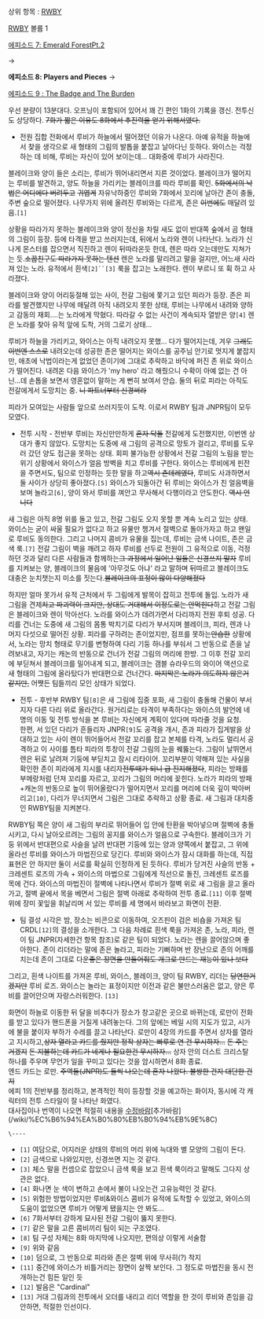 상위 항목 : [RWBY](RWBY.md)

[RWBY](RWBY.md) 볼륨 1

[에피소드 7: Emerald ForestPt.2](RWBY/%EC%97%90%ED%94%BC%EC%86%8C%EB%93%9C7.md)

→

**에피소드 8: Players and Pieces**
→

[에피소드 9 : The Badge and The Burden](RWBY/%EC%97%90%ED%94%BC%EC%86%8C%EB%93%9C9.md)

  
우선 분량이 13분대다. 오프닝이 포함되어 있어서 꽤 긴 편인 1화의 기록을 갱신. 전투신도 상당하다. <del>7화가 짧은 이유도 8화에서
추진력을 얻기 위해서였다.</del>

  * 전원 집합
전화에서 루비가 하늘에서 떨어졌던 이유가 나온다. 아예 유적을 하늘에서 찾을 생각으로 새 형태의 그림의 발톱을 붙잡고 날아다닌 듯하다.
와이스는 걱정하는 데 비해, 루비는 자신이 있어 보이는데... 대화중에 루비가 사라진다.

블레이크와 양이 들은 소리는, 루비가 뛰어내리면서 지른 것이었다. 블레이크가 떨어지는 루비를 발견하고, 양도 하늘을 가리키는 블레이크를 따라
루비를 확인. <del>5화에서의 낙법은 어디에다 버려두고</del> <del>귀엽게</del> 자유낙하중인 루비와 7화에서 꼬리에 날아간
존이 충돌, 주변 숲으로 떨어졌다. 나무가지 위에 올려진 루비와는 다르게, 존은 <del>이번에도</del> 매달려 있음.`[1]`

상황을 따라가지 못하는 블레이크와 양이 정신을 차릴 새도 없이 반대쪽 숲에서 곰 형태의 그림이 등장. 등에 타격을 받고 쓰러지는데, 뒤에서
노라와 렌이 나타난다. 노라가 신나게 몬스터를 잡으면서 직진하고 렌이 뒤따라온듯 한데, 렌은 따라 오는데만도 지쳐가는 듯.<del>소꿉친구도
따라가지 못하는 텐션</del> 렌은 노라를 말리려고 말을 걸지만, 어느새 사라져 있는 노라. 유적에서 흰색`[2]``[3]` 룩을 잡고는
노래한다. 렌이 부르니 또 휙 하고 사라졌다.

블레이크와 양이 어리둥절해 있는 사이, 전갈 그림에 쫓기고 있던 피라가 등장. 존은 피라를 발견했지만 나무에 매달려 아직 내려오지 못한
상태, 루비는 나무에서 내려와 양하고 감동의 재회....는 노라에게 막혔다. 따라갈 수 없는 사건이 계속되자 열받은 양`[4]` 렌은 노라를
찾아 유적 앞에 도착, 거의 그로기 상태...

루비가 하늘을 가리키고, 와이스는 아직 내려오지 못했... 다가 떨어지는데, 겨우 <del>그래도 이번엔 스스로</del> 내려오는데 성공한
존은 떨어지는 와이스를 공주님 안기로 멋지게 붙잡지만, 애초에 낙법이라는게 없었던 존이기에 그대로 추락하고 바닥에 퍼진 존 위로 와이스가
떨어진다. 내려온 다음 와이스가 'my hero' 라고 해줬으니 수확이 아예 없는 건 아닌...데 손톱을 보면서 영혼없이 말하는 게 뻔히
보여서 안습. 둘의 뒤로 피라는 아직도 전갈에게서 도망치는 중. <del>니 파트너부터 신경써라</del>

피라가 모여있는 사람들 앞으로 쓰러지듯이 도착. 이로서 RWBY 팀과 JNPR팀이 모두 모였다.

  * 전투 시작 - 전반부 
루비는 자신만만하게 <del>혼자 닥돌</del> 전갈에게 도전했지만, 이번엔 상대가 좋지 않았다. 도망치는 도중에 새 그림의 공격으로
망토가 걸리고, 루비를 도우러 갔던 양도 접근을 못하는 상태. 회피 불가능한 상황에서 전갈 그림의 노림을 받는 위기 상황에서 와이스가 얼음
방벽을 치고 루비를 구한다. 와이스는 루비에게 핀잔을 주면서도, 팀으로 인정하는 듯한 말을 하고<del>역시 츤데레였다</del>, 루비도
사과하면서 둘 사이가 상당히 좋아졌다.`[5]` 와이스가 되돌아간 뒤 루비는 와이스가 친 얼음벽을 보며 놀라고`[6]`, 양이 와서 루비를
껴안고 무사해서 다행이라고 안도한다. <del>역시 언니다</del>

새 그림은 아직 8명 위를 돌고 있고, 전갈 그림도 오지 못할 뿐 계속 노리고 있는 상태. 와이스는 굳이 싸울 필요가 없다고 하고 유물만
챙겨서 절벽으로 돌아가자고 하고 왠일로 루비도 동의한다. 그리고 나머지 콤비가 유물을 집는데, 루비는 금색 나이트, 존은 금색 룩.`[7]`
전갈 그림이 벽을 깨려고 하자 루비를 선두로 전원이 그 유적으로 이동, 걱정하던 것과 달리 다른 사람들과 함께하는<del>그 과정에서 일어난
일들은 신경쓰지 말자</del> 루비를 지켜보는 양, 블레이크의 물음에 '아무것도 아냐' 라고 말하며 뒤따르고 블레이크도 대충은 눈치챗는지
미소를 짓는다.<del>블레이크의 표정이 많이 다양해졌다</del>

하지만 얼마 못가서 유적 근처에서 두 그림에게 발목이 잡히고 전투에 돌입. 노라가 새 그림을 견제<del>치고 파괴력이 크지만, 상대도
거대해서 이정도로는 안먹힌다</del>하고 전갈 그림은 블레이크와 렌이 막아선다. 노라를 와이스가 데려가면서 다리까지 전원 후퇴 성공.
다리를 건너는 도중에 새 그림의 몸통 박치기로 다리가 부서지며 블레이크, 피라, 렌과 나머지 다섯으로 떨어진 상황. 피라를 구하려는
존이었지만, 점프를 못하는<del>안습한</del> 상황에서, 노라는 망치 형태로 무기를 변형하여 다리 기둥 하나를 부숴서 그 반동으로 존을
날려보내고, 자기는 캐논의 반동으로 건너가 전갈 그림의 머리에 한방. 그 이후 전갈 꼬리에 부딛쳐서 블레이크를 밀어내게 되고, 블레이크는
갬블 슈라우드의 와이어 액션으로 새 형태의 그림에 올라탔다가 반대편으로 건너간다. <del>마지막은 노라가 의도하지 않은거
같지만,</del> 어쨋든 팀들끼리 모인 상태가 되었다.

  * 전투 - 후반부
RWBY 팀`[8]`은 새 그림에 집중 포화, 새 그림이 충돌해 건물이 부서지자 다른 다리 위로 올라간다. 원거리로는 타격이 부족하다는
와이스의 발언에 네 명의 이동 및 전투 방식을 본 루비는 자신에게 계획이 있다며 따라줄 것을 요청.  
한편, 서 있던 다리가 흔들리자 JNPR`[9]`도 공격을 개시, 존과 피라가 집게발을 상대하고 있는 사이 렌이 뛰어들어서 전갈 꼬리를 잡고
본체를 타격, 노라도 멀리서 공격하고 이 사이를 틈타 피라의 투창이 전갈 그림의 눈을 꿰뚫는다. 그림이 날뛰면서 렌은 뒤로 날려져 기둥에
부딛치고 잠시 리타이어. 꼬리부분이 약해져 있는 사실을 확인한 존이 피라에게 지시를 내리자<del>전투때가 되니 급 진지해졌다</del>,
피라는 방패를 부메랑처럼 던져 꼬리를 자르고, 꼬리가 그림의 머리에 꽂힌다. 노라가 피라의 방패+캐논의 반동으로 높이 뛰어올랐다가 떨어지면서
꼬리를 머리에 더욱 깊이 박아버리고`[10]`, 다리가 무너지면서 그림은 그대로 추락하고 상황 종료. 새 그림과 대치중인 RWBY팀을
지켜본다.

RWBY팀 쪽은 양이 새 그림의 부리로 뛰어들어 입 안에 탄환을 박아넣으며 절벽에 충돌시키고, 다시 날아오르려는 그림의 꽁지를 와이스가
얼음으로 구속한다. 블레이크가 기둥 위에서 반대편으로 사슬을 날려 반대편 기둥에 있는 양과 양쪽에서 붙잡고, 그 위에 올라선 루비를 와이스가
마법진으로 당긴다. 루비와 와이스가 잠시 대화를 하는데, 직접 표현은 안 하지만 둘이 서로를 확실히 인정하게 된 듯하다. 루비가 당겨진
사슬의 반동 + 크레센트 로즈의 가속 + 와이스의 마법으로 그림에게 직선으로 돌진, 크레센트 로즈를 목에 건다. 와이스의 마법진이 절벽에
나타나면서 루비가 절벽 위로 새 그림을 끌고 올라가고, 절벽 끝에서 목을 베면서 그림은 절벽 아래로 추락하여 전투 종료.`[11]` 이후
절벽 위에 장미 꽃잎을 휘날리며 서 있는 루비를 세 명에서 바라보고 화면이 전환.

  * 팀 결성 
시각은 밤, 장소는 비콘으로 이동하여, 오즈핀이 검은 비숍을 가져온 팀 CRDL`[12]`의 결성을 소개한다. 그 다음 차례로 흰색 룩을
가져온 존, 노라, 피라, 렌이 팀 JNPR(자세한건 항목 참조)로 같은 팀이 되었다. 노라는 렌을 끌어않으며 좋아한다. 존이 리더라는 말에
존은 놀라고, 피라는 기뻐하며 반 장난으로 존의 어깨를 치는데 존이 그대로 다운<del>좋은 장면을 만들어줘도 개그로 만드는 재능이 있나
보다</del>

그리고, 흰색 나이트를 가져온 루비, 와이스, 블레이크, 양이 팀 RWBY, 리더는 <del>당연한거겠지만</del> 루비 로즈. 와이스는
놀라는 표정이지만 이전과 같은 불만스러움은 없고, 양은 루비를 끌어안으며 자랑스러워한다. `[13]`

화면이 하늘로 이동한 뒤 달을 비추다가 장소가 창고같은 곳으로 바뀌는데, 로만이 전화를 받고 있다가 핸드폰을 거칠게 내려놓는다. 그의 앞에는
베일 시의 지도가 있고, 시가에 불을 붙이자 부하가 수레를 끌고 나타난다. 로만이 4장의 카드를 주면서 상자를 열라고 지시하고,<del>상자
열라고 카드를 줬지만 정작 상자는 빠루로 연 건 무시하자...</del> <del>돈 주는 거겠지</del> <del>돈 지불하는데 카드가
네게나 필요한건 무시하자...</del> 상자 안의 더스트 크리스탈 하나를 주우며 무언가 일을 꾸미고 있다는 것을 암시하면서 8화 종료.  
엔드 카드는 로만. <del>주역들(JNPR)도 둘씩 나오는데 혼자 나왔다. 불쌍한 건지 대단한 건지</del>  
에피 1의 전반부를 정리하고, 본격적인 적이 등장할 것을 예고하는 화이자, 동시에 각 캐릭터의 전투 스타일이 잘 나타난 화였다.  
대사집이나 번역이 나오면 적절히 내용을 [수정바람](%EC%88%98%EC%A0%95%EB%B0%94%EB%9E%8C.md)[추가바람]
(/wiki/%EC%B6%94%EA%B0%80%EB%B0%94%EB%9E%8C)

`\----`

  * `[1]` 여담으로, 어지러운 상태의 루비의 머리 위에 늑대와 별 모양의 그림이 돈다.
  * `[2]` 금색으로 나와있지만, 신경쓰면 지는 것 같다.
  * `[3]` 체스 말을 컨셉으로 잡았으니 금색 룩을 보고 흰색 룩이라고 말해도 그다지 상관은 없다.
  * `[4]` 화나면 눈 색이 변하고 손에서 불이 나오는건 고유능력인 것 같다.
  * `[5]` 위험한 방법이었지만 루비&와이스 콤비가 유적에 도착할 수 있었고, 와이스의 도움이 없었으면 루비가 어떻게 됐을지는 안 봐도...
  * `[6]` 7화서부터 강하게 묘사된 전갈 그림이 뚫지 못한다.
  * `[7]` 같은 말을 고른 콤비끼리 팀이 되는 구조였다.
  * `[8]` 팀 구성 자체는 8화 마지막에 나오지만, 편의상 이렇게 서술함
  * `[9]` 위와 같음
  * `[10]` 덤으로, 그 반동으로 피라와 존은 절벽 위에 무사히(?) 착지
  * `[11]` 중간에 와이스가 비틀거리는 장면이 살짝 보인다. 그 정도로 마법진을 동시 전개하는건 힘든 일인 듯
  * `[12]` 발음은 "Cardinal"
  * `[13]` 거대 그림과의 전투에서 오더를 내리고 리더 역할을 한 것이 루비와 존임을 감안하면, 적절한 인선이다.

